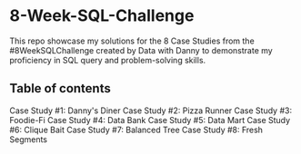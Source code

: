 # 8-Week-SQL-Challenge
This repo showcase my solutions for the 8 Case Studies from the #8WeekSQLChallenge created by Data with Danny to demonstrate my proficiency in SQL query and problem-solving skills.
## Table of contents
Case Study #1: Danny's Diner
Case Study #2: Pizza Runner
Case Study #3: Foodie-Fi
Case Study #4: Data Bank
Case Study #5: Data Mart
Case Study #6: Clique Bait
Case Study #7: Balanced Tree
Case Study #8: Fresh Segments
